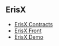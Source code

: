 ## ErisX

* [ErisX Contracts](https://github.com/Eris-X/Contract)
* [ErisX Front](https://github.com/Eris-X/Eris-X-Front)
* [ErisX Demo](https://www.youtube.com/watch?v=R9NrLdyqb74)
